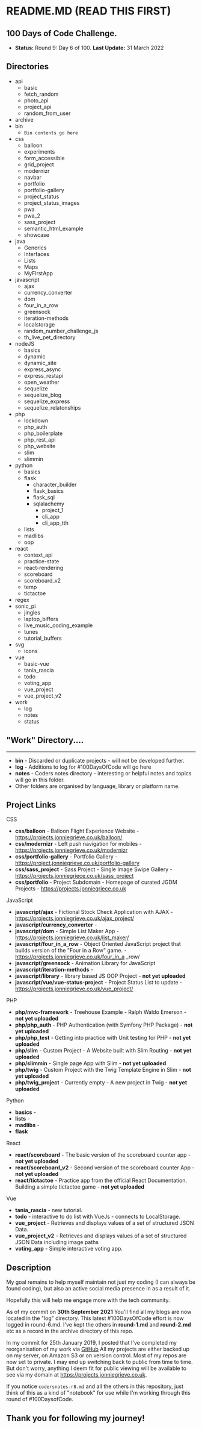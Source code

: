 # README.MD (READ THIS FIRST)

## 100 Days of Code Challenge.

+ **Status:** Round 9: Day 6 of 100. **Last Update:** 31 March 2022 

## Directories
  + api
      + basic
      + fetch_random
      + photo_api
      + project_api
      + random_from_user
  + archive
  + bin      
      + `Bin contents go here`  
  + css 
    + balloon
    + experiments
    + form_accessible
    + grid_project
    + modernizr
    + navbar
    + portfolio
    + portfolio-gallery
    + project_status
    + project_status_images
    + pwa
    + pwa_2
    + sass_project
    + semantic_html_example
    + showcase
  + java
    + Generics
    + Interfaces
    + Lists
    + Maps
    + MyFirstApp
  + javascript
    + ajax
    + currency_converter
    + dom
    + four_in_a_row
    + greensock
    + iteration-methods
    + localstorage
    + random_number_challenge_js
    + th_live_pet_directory
  + nodeJS
    + basics
    + dynamic
    + dynamic_site
    + express_async
    + express_restapi
    + open_weather
    + sequelize
    + sequelize_blog
    + sequelize_express
    + sequelize_relatonships
  + php
    + lockdown
    + php_auth
    + php_boilerplate
    + php_rest_api
    + php_website
    + slim
    + slimmin
  + python
    + basics
    + flask
      + character_builder
      + flask_basics
      + flask_sql
      + sqlalachemy
        + project_1
        + cli_app
        + cli_app_tth
    + lists
    + madlibs
    + oop
  + react
    + context_api
    + practice-state
    + react-rendering  
    + scoreboard
    + scoreboard_v2
    + temp
    + tictactoe
  + regex
  + sonic_pi
    + jingles
    + laptop_biffers
    + live_music_coding_example
    + tunes
    + tutorial_buffers
  + svg
    + icons
  + vue
    + basic-vue
    + tania_rascia
    + todo
    + voting_app
    + vue_project
    + vue_project_v2
  + work
    + log
    + notes
    + status

## "Work" Directory....
----
+ **bin** - Discarded or duplicate projects - will not be developed further.
+ **log** - Additions to log for #100DaysOfCode will go here
+ **notes** - Coders notes directory - interesting or helpful notes and topics will go in this folder.
+ Other folders are organised by language, library or platform name.

## Project Links

CSS

+ **css/balloon** - Balloon Flight Experience Website - https://projects.jonniegrieve.co.uk/balloon/
+ **css/modernizr** - Left push navigation for mobiles - https://projects.jonniegrieve.co.uk/modernizr
+ **css/portfolio-gallery** - Portfolio Gallery - https://project.jonniegrieve.co.uk/portfolio-gallery
+ **css/sass_project** - Sass Project - Single Image Swipe Gallery - https://projects.jonniegriece.co.uk/sass_project
+ **css/portfolio** - Project Subdomain - Homepage of curated JGDM Projects - https://projects.jonniegriece.co.uk

JavaScript

+ **javascript/ajax** - Fictional Stock Check Application with AJAX - https://projects.jonniegrieve.co.uk/ajax_project/
+ **javascript/currency_converter** - 
+ **javascript/dom** - Simple List Maker App - https://projects.jonniegrieve.co.uk/list_maker/
+ **javascript/four_in_a_row** - Object Oriented JavaScript project that builds version of the "Four in a Row" game. - https://projects.jonniegrieve.co.uk/four_in_a _row/
+ **javascript/greensock** - Animation Library for JavaScript
+ **javascript/iteration-methods** - 
+ **javascript/library** - library based JS OOP Project - **not yet uploaded**
+ **javascript/vue/vue-status-project** - Project Status List to update - https://projects.jonniegrieve.co.uk/vue_project/

PHP

+ **php/mvc-framework** - Treehouse Example - Ralph Waldo Emerson - **not yet uploaded**
+ **php/php_auth** - PHP Authentication (with Symfony PHP Package) - **not yet uploaded**  
+ **php/php_test** - Getting into practice with Unit testing for PHP - **not yet uploaded** 
+ **php/slim** - Custom Project - A Website built with Slim Routing - **not yet uploaded**  
+ **php/slimmin** - Single page App with Slim - **not yet uploaded** 
+ **php/twig** - Custom Project with the Twig Template Engine in Slim - **not yet uploaded** 
+ **php/twig_project** - Currently empty - A new project in Twig - **not yet uploaded**

Python

+ **basics** -
+ **lists** - 
+ **madlibs** -
+ **flask**  

React

+ **react/scoreboard** - The basic version of the scoreboard counter app  - **not yet uploaded**
+ **react/scoreboard_v2** - Second version of the scoreboard counter App  - **not yet uploaded**
+ **react/tictactoe** - Practice app from the official React Documentation. Building a simple tictactoe game  - **not yet uploaded**

Vue

+ **tania_rascia** - new tutorial.
+ **todo** - interactive to do list with VueJs - connects to LocalStorage.
+ **vue_project** -  Retrieves and displays values of a set of structured JSON Data.
+ **vue_project_v2** - Retrieves and displays values of a set of structured JSON Data including image paths
+ **voting_app** - Simple interactive voting app. 

## Description


My goal remains to help myself maintain not just my coding (I can always be found coding), but also an active social media presence in as a result of it.

Hopefully this will help me engage more with the tech community.

As of my commit on **30th September 2021** You'll find all my blogs are now located in the "log" directory. This latest #100DaysOfCode effort is now logged in round-6.md. I've kept the others in **round-1.md** and **round-2.md** etc as a record in the archive directory of this repo.

In my commit for 25th January 2019, I posted that I've completed my reorganisation of my work via [GitHub](https://github.com/jg-digital-media) All my projects are either backed up on my server, on Amazon S3 or on version control. Most of my repos are now set to private. I may end up switching back to public from time to time. But don't worry, anything I deem fit for public viewing will be available to see via my domain at https://projects.jonniegrieve.co.uk.

If you notice ```codersnotes-r8.md``` and all the others in this repository, just think of this as a kind of "notebook" for use while I'm working through this round of #100DaysofCode.


## Thank you for following my journey!
